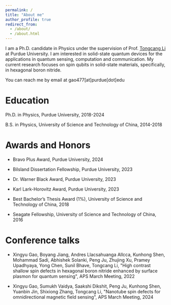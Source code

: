 ```yaml
---
permalink: /
title: "About me"
author_profile: true
redirect_from: 
  - /about/
  - /about.html
---
```


<!-- Google tag (gtag.js) -->
<script async src="https://www.googletagmanager.com/gtag/js?id=G-DE6WMXD2L1"></script>
<script>
  window.dataLayer = window.dataLayer || [];
  function gtag(){dataLayer.push(arguments);}
  gtag('js', new Date());

  gtag('config', 'G-DE6WMXD2L1');
</script>


I am a Ph.D. candidate in Physics  under the supervision of Prof. [Tongcang Li](https://sites.google.com/site/litongcang/) at Purdue University. I am interested in solid-state quantum devices for the applications in quantum sensing, computation and communication. My current research focuses on spin qubits in solid-state materials, specifically, in hexagonal boron nitride. 

You can reach me by email at gao477[at]purdue[dot]edu



Education
======
Ph.D. in Physics, Purdue University, 2018-2024

B.S. in Physics, University of Science and Technology of China, 2014-2018

Awards and Honors
======
* Bravo Plus Award, Purdue University, 2024

* Bilsland Dissertation Fellowship, Purdue University, 2023

* Dr. Warner Black Award, Purdue University, 2023

* Karl Lark-Horovitz Award, Purdue University, 2023

* Best Bachelor’s Thesis Award (1%), University of Science and Technology of China, 2018

* Seagate Fellowship, University of Science and Technology of China, 2016

Conference talks
======
* Xingyu Gao, Boyang Jiang, Andres Llacsahuanga Allcca, Kunhong Shen, Mohammad Sadi, Abhishek Solanki, Peng Ju,  Zhujing Xu, Pramey Upadhyaya, Yong Chen, Sunil Bhave, Tongcang Li, "High contrast shallow spin defects in hexagonal boron nitride enhanced by surface plasmon for quantum sensing", APS March Meeting, 2022

* Xingyu Gao, Sumukh Vaidya, Saakshi Dikshit, Peng Ju, Kunhong Shen, Yuanbin Jin, Shixiong Zhang, Tongcang Li, "Nanotube spin defects for omnidirectional magnetic field sensing", APS March Meeting, 2024